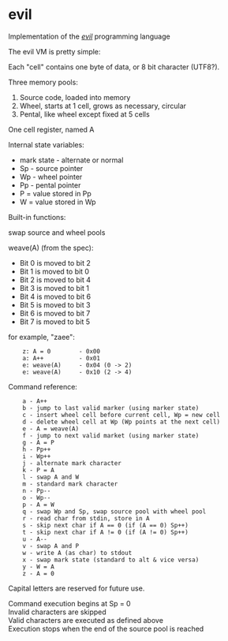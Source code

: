 # evil
Implementation of the [_evil_](http://www1.pacific.edu/~twrensch/evil/index.html) programming language

The evil VM is pretty simple:

Each "cell" contains one byte of data, or 8 bit character (UTF8?).

Three memory pools:

 1. Source code, loaded into memory
 2. Wheel, starts at 1 cell, grows as necessary, circular
 3. Pental, like wheel except fixed at 5 cells

One cell register, named A

Internal state variables:

- mark state - alternate or normal
- Sp - source pointer
- Wp - wheel pointer
- Pp - pental pointer
- P = value stored in Pp
- W = value stored in Wp

Built-in functions:

 swap source and wheel pools

 weave(A) (from the spec):

- Bit 0 is moved to bit 2
- Bit 1 is moved to bit 0
- Bit 2 is moved to bit 4
- Bit 3 is moved to bit 1
- Bit 4 is moved to bit 6
- Bit 5 is moved to bit 3
- Bit 6 is moved to bit 7
- Bit 7 is moved to bit 5

for example, "zaee":
~~~~
	z: A = 0		- 0x00
	a: A++			- 0x01
	e: weave(A)		- 0x04 (0 -> 2)
	e: weave(A)		- 0x10 (2 -> 4)
~~~~

Command reference:

~~~~
	a - A++
	b - jump to last valid marker (using marker state)
	c - insert wheel cell before current cell, Wp = new cell
	d - delete wheel cell at Wp (Wp points at the next cell)
	e - A = weave(A)
	f - jump to next valid market (using marker state)
	g - A = P
	h - Pp++
	i - Wp++
	j - alternate mark character
	k - P = A
	l - swap A and W
	m - standard mark character
	n - Pp--
	o - Wp--
	p - A = W
	q - swap Wp and Sp, swap source pool with wheel pool
	r - read char from stdin, store in A
	s - skip next char if A == 0 (if (A == 0) Sp++)
	t - skip next char if A != 0 (if (A != 0) Sp++)
	u - A--
	v - swap A and P
	w - write A (as char) to stdout
	x - swap mark state (standard to alt & vice versa)
	y - W = A
	z - A = 0
~~~~

Capital letters are reserved for future use.

Command execution begins at Sp = 0  
Invalid characters are skipped  
Valid characters are executed as defined above  
Execution stops when the end of the source pool is reached  
